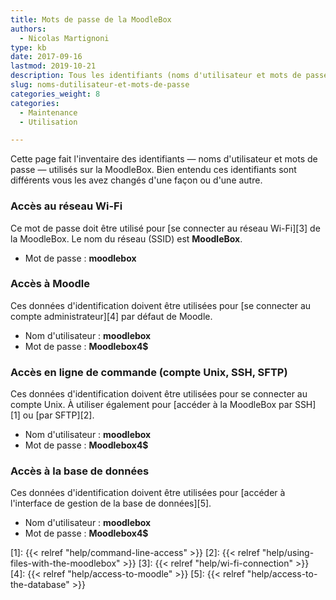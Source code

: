 ```yaml
---
title: Mots de passe de la MoodleBox
authors:
  - Nicolas Martignoni
type: kb
date: 2017-09-16
lastmod: 2019-10-21
description: Tous les identifiants (noms d'utilisateur et mots de passe) utilisés sur la MoodleBox (WiFi, SSH, Moodle, base de données) sont indiqués ici
slug: noms-dutilisateur-et-mots-de-passe
categories_weight: 8
categories:
  - Maintenance
  - Utilisation

---
```

Cette page fait l'inventaire des identifiants — noms d'utilisateur et mots de passe — utilisés sur la MoodleBox. Bien entendu ces identifiants sont différents vous les avez changés d'une façon ou d'une autre.

### Accès au réseau Wi-Fi

Ce mot de passe doit être utilisé pour [se connecter au réseau Wi-Fi][3] de la MoodleBox. Le nom du réseau (SSID) est __MoodleBox__.

  * Mot de passe : __moodlebox__

### Accès à Moodle

Ces données d'identification doivent être utilisées pour [se connecter au compte administrateur][4] par défaut de Moodle.

  * Nom d'utilisateur : __moodlebox__
  * Mot de passe : __Moodlebox4$__

### Accès en ligne de commande (compte Unix, SSH, SFTP)

Ces données d'identification doivent être utilisées pour se connecter au compte Unix. À utiliser également pour [accéder à la MoodleBox par SSH][1] ou [par SFTP][2].

  * Nom d'utilisateur : __moodlebox__
  * Mot de passe : __Moodlebox4$__

### Accès à la base de données

Ces données d'identification doivent être utilisées pour [accéder à l'interface de gestion de la base de données][5].

  * Nom d'utilisateur : __moodlebox__
  * Mot de passe : __Moodlebox4$__

 [1]: {{< relref "help/command-line-access" >}}
 [2]: {{< relref "help/using-files-with-the-moodlebox" >}}
 [3]: {{< relref "help/wi-fi-connection" >}}
 [4]: {{< relref "help/access-to-moodle" >}}
 [5]: {{< relref "help/access-to-the-database" >}}
